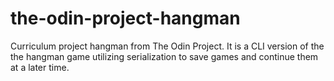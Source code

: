 # the-odin-project-hangman
Curriculum project hangman from The Odin Project. It is a CLI version of the the hangman game utilizing serialization to save games and continue them at a later time.
